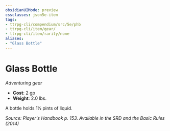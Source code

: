 ```yaml
---
obsidianUIMode: preview
cssclasses: json5e-item
tags:
- ttrpg-cli/compendium/src/5e/phb
- ttrpg-cli/item/gear/
- ttrpg-cli/item/rarity/none
aliases: 
- "Glass Bottle"
---
```

# Glass Bottle
*Adventuring gear*  


- **Cost**: 2 gp
- **Weight**: 2.0 lbs.

A bottle holds 1½ pints of liquid.

*Source: Player's Handbook p. 153. Available in the <span title='Systems Reference Document (5.1)'>SRD</span> and the Basic Rules (2014)*